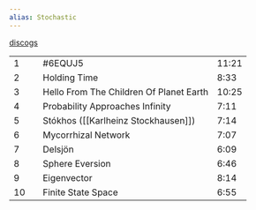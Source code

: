 ```yaml
---
alias: Stochastic
---
```

[discogs](https://www.discogs.com/release/22065055-Carbon-Based-Lifeforms-Stochastic)

|   |   |   |   |
|---|---|---|---|
|1|| #6EQUJ5|11:21|
|2||Holding Time|8:33|
|3||Hello From The Children Of Planet Earth|10:25|
|4||Probability Approaches Infinity|7:11|
|5||Stókhos ([[Karlheinz Stockhausen]])|7:14|
|6||Mycorrhizal Network|7:07|
|7||Delsjön|6:09|
|8||Sphere Eversion|6:46|
|9||Eigenvector|8:14|
|10||Finite State Space|6:55|


